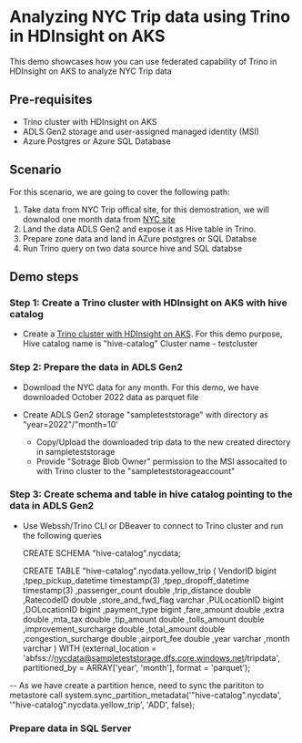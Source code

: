 # Analyzing NYC Trip data using Trino in HDInsight on AKS

This demo showcases how you can use federated capability of Trino in HDInsight on AKS to analyze NYC Trip data

## Pre-requisites

* Trino cluster with HDInsight on AKS
* ADLS Gen2 storage and user-assigned managed identity (MSI)
* Azure Postgres or Azure SQL Database

## Scenario

For this scenario, we are going to cover the following path:
1. Take data from NYC Trip offical site, for this demostration, we will downalod one month data from [NYC site](https://www.nyc.gov/site/tlc/about/tlc-trip-record-data.page)
2. Land the data ADLS Gen2 and expose it as Hive table in Trino.
3. Prepare zone data and land in AZure postgres or SQL Databse
4. Run Trino query on two data source hive and SQL databse

## Demo steps

### Step 1: Create a Trino cluster with HDInsight on AKS with hive catalog
 
* Create a [Trino cluster with HDInsight on AKS](/azure/hdinsight/kafka/apache-kafka-get-started).
For this demo purpose, 
Hive catalog name is "hive-catalog"
Cluster name - testcluster

### Step 2: Prepare the data in ADLS Gen2
* Download the NYC data for any month. For this demo, we have downloaded October 2022 data as parquet file

* Create ADLS Gen2 storage "sampleteststorage" with directory as "year=2022"/"month=10'
   * Copy/Upload the downloaded trip data to the new created directory in sampleteststorage
   * Provide "Sotrage Blob Owner" permission to the MSI assocaited to with Trino cluster to the "sampleteststorageaccount"

### Step 3: Create schema and table in hive catalog pointing to the data in ADLS Gen2

* Use Webssh/Trino CLI or DBeaver to connect to Trino cluster and run the following queries

  CREATE SCHEMA "hive-catalog".nycdata;

  CREATE TABLE "hive-catalog".nycdata.yellow_trip (
	 VendorID bigint
	,tpep_pickup_datetime timestamp(3)
	,tpep_dropoff_datetime timestamp(3)
	,passenger_count double
	,trip_distance double
	,RatecodeID double
	,store_and_fwd_flag varchar
	,PULocationID bigint
	,DOLocationID bigint
	,payment_type bigint
	,fare_amount double
	,extra double
	,mta_tax double
	,tip_amount double
	,tolls_amount double
	,improvement_surcharge double
	,total_amount double
	,congestion_surcharge double
	,airport_fee double
	,year varchar
	,month varchar
) WITH (external_location = 'abfss://nycdata@sampleteststorage.dfs.core.windows.net/tripdata', partitioned_by = ARRAY['year', 'month'], format = 'parquet');

-- As we have create a partition hence, need to sync the parititon to metastore
call system.sync_partition_metadata('"hive-catalog".nycdata', '"hive-catalog".nycdata.yellow_trip', 'ADD', false);

### Prepare data in SQL Server
